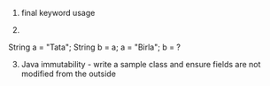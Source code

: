 1. final keyword usage
   
2.
String a = "Tata";
String b = a;
a = "Birla";
b = ?

3. Java immutability - write a sample class and ensure fields are not modified from the outside

